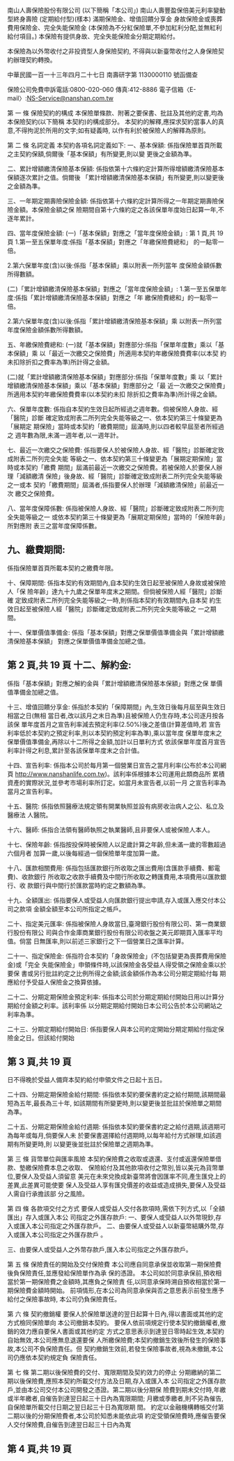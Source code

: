 南山人壽保險股份有限公司 
(以下簡稱「本公司」)
南山人壽豐盈保倍美元利率變動型終身壽險 
(定期給付型)(樣本) 
滿期保險金、增值回饋分享金 身故保險金或喪葬費用保險金、完全失能保險金 
(本保險為不分紅保險單,不參加紅利分配,並無紅利給付項目。) 
本保險有提供身故、完全失能保險金分期定期給付。

本保險為以外幣收付之非投資型人身保險契約, 不得與以新臺幣收付之人身保險契約辦理契約轉換。 

 
中華民國一百一十三年四月二十七日 南壽研字第 1130000110 號函備查 
 
 
保險公司免費申訴電話:0800-020-060 傳真:412-8886 電子信箱〈E-mail〉:NS-Service@nanshan.com.tw 
 
第 一 條 保險契約的構成 本保險單條款、附著之要保書、批註及其他約定書,均為本保險契約(以下簡稱 本契約)的構成部分。 本契約的解釋,應探求契約當事人的真意,不得拘泥於所用的文字;如有疑義時, 以作有利於被保險人的解釋為原則。 

第 二 條 名詞定義 本契約各項名詞定義如下: 一、基本保額: 
係指保險單首頁所載之主契約保額,倘爾後「基本保額」有所變更,則以變 更後之金額為準。 

二、累計增額繳清保險基本保額: 
係指依第十六條約定計算所得增額繳清保險基本保額逐次累計之值。倘爾後 「累計增額繳清保險基本保額」有所變更,則以變更後之金額為準。 

三、一年期定期壽險保險金額: 
係指依第十六條約定計算所得之一年期定期壽險保險金額。本保險金額之保 險期間自第十六條約定之各該保單年度始日起算一年,不逐年累計。 

四、當年度保險金額: 
(一)「基本保額」對應之「當年度保險金額」: 
第 1 頁,共 19 頁 1.第一至五保單年度:係指「基本保額」對應之「年繳保險費總和」
的一點零一倍。 

2.第六保單年度(含)以後:係指「基本保額」乘以附表一所列當年 度保險金額係數所得數額。 

(二)「累計增額繳清保險基本保額」對應之「當年度保險金額」: 
1.第一至五保單年度:係指「累計增額繳清保險基本保額」對應之「年 繳保險費總和」的一點零一倍。 

2.第六保單年度(含)以後:係指「累計增額繳清保險基本保額」乘 以附表一所列當年度保險金額係數所得數額。 

五、年繳保險費總和: 
(一)就「基本保額」對應部分:係指「保單年度數」乘以「基本保額」乘 以「最近一次繳交之保險費」所適用本契約年繳保險費費率(以本契 約未扣除折扣之費率為準)所計得之金額。 

(二)就「累計增額繳清保險基本保額」對應部分:係指「保單年度數」乘 以「累計增額繳清保險基本保額」乘以「基本保額」對應部分之「最 近一次繳交之保險費」所適用本契約年繳保險費費率(以本契約未扣 除折扣之費率為準)所計得之金額。 

六、保單年度數: 
係指自本契約生效日起所經過之週年數。倘被保險人身故、經「醫院」診斷 確定致成附表二所列完全失能等級之一、依本契約第三十條變更為「展期定 期保險」當時或本契約「繳費期間」屆滿時,則以四者較早屆至者所經過之 週年數為限,未滿一週年者,以一週年計。 

七、最近一次繳交之保險費: 
係指要保人於被保險人身故、經「醫院」診斷確定致成附表二所列完全失能 等級之一、依本契約第三十條變更為「展期定期保險」當時或本契約「繳費 期間」屆滿前最近一次繳交之保險費。若被保險人於要保人辦理「減額繳清 保險」後身故、經「醫院」診斷確定致成附表二所列完全失能等級之一或本 契約「繳費期間」屆滿者,係指要保人於辦理「減額繳清保險」前最近一次 繳交之保險費。 

八、當年度保障係數: 
係指被保險人身故、經「醫院」診斷確定致成附表二所列完全失能等級之一 或依本契約第三十條變更為「展期定期保險」當時的「保險年齡」所對應附 表三之當年度保障係數。 

## 九、繳費期間:

係指保險單首頁所載本契約之繳費年限。 

十、保障期間: 
係指本契約有效期間內,自本契約生效日起至被保險人身故或被保險人「保 險年齡」達九十九歲之保單年度末之期間。但倘被保險人經「醫院」診斷確 定致成附表二所列完全失能等級之一時,則係指本契約有效期間內,自本契 約生效日起至被保險人經「醫院」診斷確定致成附表二所列完全失能等級之 一之期間。 

十一、保單價值準備金: 
係指「基本保額」對應之保單價值準備金與「累計增額繳清保險基本保額」 對應之保單價值準備金加總之值。 

## 第 2 頁,共 19 頁 十二、解約金:

係指「基本保額」對應之解約金與「累計增額繳清保險基本保額」對應之保 單價值準備金加總之值。 

十三、增值回饋分享金: 
係指於本契約「保障期間」內,生效日後每月屆至與生效日相當之日(無相 當日者,改以該月之末日為準)且被保險人仍生存時,本公司逐月按各該保 單年度首月之宣告利率減去預定利率(2.50%)後之差值(計算差值時,若 宣告利率低於本契約之預定利率,則以本契約預定利率為準),乘以當年度 保單年度末之保單價值準備金,再除以十二所得之金額,加計以日單利方式 依該保單年度首月宣告利率計得之利息,累計至各該保單年度末之合計值。 

十四、宣告利率: 
係指本公司於每月第一個營業日宣告之當月利率(公布於本公司網頁 http://www.nanshanlife.com.tw)。該利率係根據本公司運用此類商品所 累積資產的實際狀況,並參考市場利率所訂定。如當月未宣告者,以前一月 之宣告利率為當月之宣告利率。 

十五、醫院: 
係指依照醫療法規定領有開業執照並設有病房收治病人之公、私立及醫療法 人醫院。 

十六、醫師: 
係指合法領有醫師執照之執業醫師,且非要保人或被保險人本人。 

十七、保險年齡: 
係指按投保時被保險人以足歲計算之年齡,但未滿一歲的零數超過六個月者 加算一歲,以後每經過一個保險單年度加算一歲。 

十八、匯款相關費用: 
係指包括匯款銀行所收取之匯出費用(含匯款手續費、郵電費)、收款銀行 所收取之收款手續費及中間行所收取之轉匯費用,本項費用以匯款銀行、收 款銀行與中間行於匯款當時約定之數額為準。 

十九、全額匯出: 
係指要保人或受益人向匯款銀行提出申請,存入或匯入應交付本公司之款項 金額全額至本公司所指定之帳戶。 

二十、指定美元匯率: 
係指被保險人身故當日,臺灣銀行股份有限公司、第一商業銀行股份有限公 司與合作金庫商業銀行股份有限公司收盤之美元即期買入匯率平均值。倘當 日無匯率,則以前述三家銀行之下一個營業日之匯率計算。 

二十一、指定保險金: 
係指符合本契約「身故保險金」(不包括變更為喪葬費用保險金)或「完全 失能保險金」申領條件時,以該保險金各受益人得受領之保險金乘以於要保 書或另行批註約定之比例所得之金額;該金額係作為本公司分期定期給付每 期應給付予受益人保險金之換算依據。 

二十二、分期定期保險金預定利率: 
係指本公司於分期定期給付開始日用以計算分期給付金額之利率。該利率係 以分期定期給付開始日本公司公告於本公司網站之利率為準。 

二十三、分期定期給付開始日: 
係指要保人與本公司約定開始分期定期給付指定保險金之日。但該給付開始

## 第 3 頁,共 19 頁

日不得晚於受益人備齊本契約給付申領文件之日起十五日。 

二十四、分期定期保險金給付期間: 
係指依本契約要保書約定之給付期間,該期間最短為五年,最長為三十年, 如該期間有所變更時,則以變更後並批註於保險單之期間為準。 

二十五、分期定期保險金給付週期: 
係指依本契約要保書約定之給付週期,該週期可為每年或每月,倘要保人未 於要保書選擇給付週期時,以每年給付方式辦理,如該週期有所變更時,則 以變更後並批註於保險單之週期為準。 

第 三 條 貨幣單位與匯率風險 本契約保險費之收取或退還、支付或返還保險單借款、墊繳保險費本息之收取、 保險給付及其他款項收付之幣別,皆以美元為貨幣單位,要保人及受益人須留意 美元在未來兌換成新臺幣將會因匯率不同,產生匯兌上的差異,此差異可能使要 保人及受益人享有匯兌價差的收益或造成損失,要保人及受益人需自行承擔該部 分之風險。 

第 四 條 各款項交付之方式 要保人或受益人交付各款項時,需依下列方式,以「全額匯出」存入或匯入本公 司指定之外匯存款戶: 一、要保人或受益人以外幣現鈔,存入或匯入本公司指定之外匯存款戶。 二、由要保人或受益人以新臺幣結購外幣,存入或匯入本公司指定之外匯存款戶 
。 

三、由要保人或受益人之外幣存款戶,匯入本公司指定之外匯存款戶。 

第 五 條 保險責任的開始及交付保險費 本公司應自同意承保並收取第一期保險費後負保險責任,並應發給保險單作為承 保的憑證。 本公司如於同意承保前,預收相當於第一期保險費之金額時,其應負之保險責 任,以同意承保時溯自預收相當於第一期保險費金額時開始。 前項情形,在本公司為同意承保與否之意思表示前發生應予給付之保險事故時, 本公司仍負保險責任。 

第 六 條 契約撤銷權 要保人於保險單送達的翌日起算十日內,得以書面或其他約定方式檢同保險單向 本公司撤銷本契約。 要保人依前項規定行使本契約撤銷權者,撤銷的效力應自要保人書面或其他約定 方式之意思表示到達翌日零時起生效,本契約自始無效,本公司應無息退還要保 人所繳保險費;本契約撤銷生效後所發生的保險事故,本公司不負保險責任。但 契約撤銷生效前,若發生保險事故者,視為未撤銷,本公司仍應依本契約規定負 保險責任。 

第 七 條 第二期以後保險費的交付、寬限期間及契約效力的停止 分期繳納的第二期以後保險費,應照本契約所載交付方法及日期,存入或匯入本 公司指定之外匯存款戶,並由本公司交付本公司開發之憑證。第二期以後分期保 險費到期未交付時,年繳或半年繳者,自催告到達翌日起三十日內為寬限期間; 月繳或季繳者,則不另為催告,自保險單所載交付日期之翌日起三十日為寬限期 間。 約定以金融機構轉帳交付第二期以後的分期保險費者,本公司於知悉未能依此項 約定受領保險費時,應催告要保人交付保險費,自催告到達翌日起三十日內為寬

## 第 4 頁,共 19 頁
